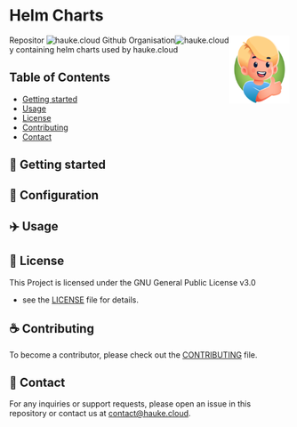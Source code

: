 

# Helm Charts

<div style="text-align: right;">
  <div style="text-align: right;">
      <img src="https://raw.githubusercontent.com/hauke-cloud/.github/main/resources/img/organisation-logo-small.png" align="right" alt="hauke.cloud logo" width="109" height="123">
  </div>
  <div style="text-align: right;">
    <a href="https://hauke.cloud" target="_blank">
      <img src="https://img.shields.io/badge/home-hauke.cloud-brightgreen" align="right" alt="hauke.cloud" />
    </a>
  </div>
  <div>
    <a href="https://github.com/hauke-cloud">
      <img src="https://img.shields.io/badge/github-hauke.cloud-blue" align="right" alt="hauke.cloud Github Organisation" />
    </a>
  </div>
</div>

Repository containing helm charts used by hauke.cloud

## Table of Contents

- [Getting started](#-getting-started)
- [Usage](#-usage)
- [License](#license)
- [Contributing](#contributing)
- [Contact](#contact)

## 🚀 Getting started

## :wrench: Configuration

## :airplane: Usage

## 📄 License

This Project is licensed under the GNU General Public License v3.0

- see the [LICENSE](LICENSE) file for details.

## :coffee: Contributing

To become a contributor, please check out the [CONTRIBUTING](CONTRIBUTING.md) file.
## :email: Contact

For any inquiries or support requests, please open an issue in this
repository or contact us at [contact@hauke.cloud](mailto:contact@hauke.cloud).
